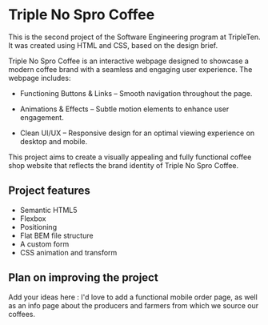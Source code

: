# Triple No Spro Coffee

This is the second project of the Software Engineering program at TripleTen. It was created using HTML and CSS, based on the design brief.

Triple No Spro Coffee is an interactive webpage designed to showcase a modern coffee brand with a seamless and engaging user experience.
The webpage includes:

- Functioning Buttons & Links – Smooth navigation throughout the page.

- Animations & Effects – Subtle motion elements to enhance user engagement.

- Clean UI/UX – Responsive design for an optimal viewing experience on desktop and mobile.

This project aims to create a visually appealing and fully functional coffee shop website that reflects the brand identity of Triple No Spro Coffee.

## Project features

- Semantic HTML5
- Flexbox
- Positioning
- Flat BEM file structure
- A custom form
- CSS animation and transform

## Plan on improving the project

Add your ideas here : I'd love to add a functional mobile order page, as well as an info page about the producers and farmers from which we source our coffees.
